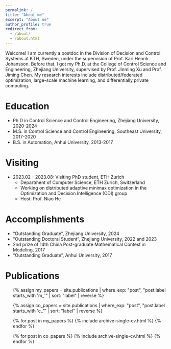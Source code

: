 ```yaml
---
permalink: /
title: "About me"
excerpt: "About me"
author_profile: true
redirect_from: 
  - /about/
  - /about.html
---
```


Welcome! I am currently a postdoc in the Division of Decision and Control Systems at KTH, Sweden, under the supervision of Prof. Karl Henrik Johansson. Before that, I got my Ph.D. at the College of Control Science and Engineering, Zhejiang University, supervised by Prof. Jinming Xu and Prof. Jiming Chen. My research interests include distributed/federated optimization, large-scale machine learning, and differentially private computing.

Education
======
* Ph.D in Control Science and Control Engineering, Zhejiang University, 2020-2024
* M.S. in Control Science and Control Engineering, Southeast University, 2017-2020
* B.S. in Automation, Anhui University, 2013-2017

Visiting
======
* 2023.02 - 2023.08:  Visiting PhD student, ETH Zurich
  * Department of Computer Science, ETH Zurich, Switzerland
  * Working on distributed adaptive minimax optimization in the Optimization and Decision Intelligence (ODI) group
  * Host: Prof. Niao He

Accomplishments
======
* “Outstanding Graduate”, Zhejiang University, 2024
* “Outstanding Doctoral Student”, Zhejiang University, 2022 and 2023
* 2nd prize of 14th China Post-graduate Mathematical Contest in Modeling, 2017
* “Outstanding Graduate”, Anhui University, 2017

Publications
======
  <ul>
  <!-- 筛选并逆序排列个人论文 -->
  {% assign my_papers = site.publications | where_exp: "post", "post.label starts_with 'm_'" | sort: "label" | reverse %}

  <!-- 筛选并逆序排列合作论文 -->
  {% assign co_papers = site.publications | where_exp: "post", "post.label starts_with 'c_'" | sort: "label" | reverse %}

  <!-- 列出个人论文 -->
  {% for post in my_papers %}
    {% include archive-single-cv.html %}
  {% endfor %}

  <!-- 列出合作论文 -->
  {% for post in co_papers %}
    {% include archive-single-cv.html %}
  {% endfor %}
</ul>


